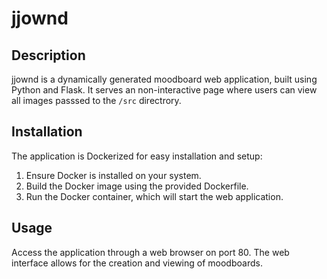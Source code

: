 # jjownd

## Description
jjownd is a dynamically generated moodboard web application, built using Python and Flask. It serves an non-interactive page where users can view all images passsed to the ```/src``` directrory.

## Installation
The application is Dockerized for easy installation and setup:
1. Ensure Docker is installed on your system.
2. Build the Docker image using the provided Dockerfile.
3. Run the Docker container, which will start the web application.

## Usage
Access the application through a web browser on port 80. The web interface allows for the creation and viewing of moodboards.

